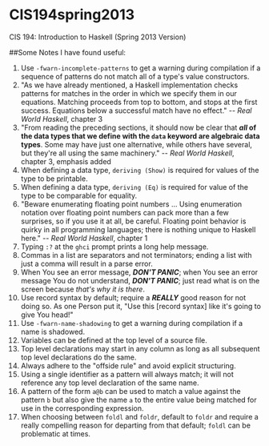 CIS194spring2013
================

CIS 194: Introduction to Haskell (Spring 2013 Version)

##Some Notes I have found useful:
1. Use `-fwarn-incomplete-patterns` to get a warning during compilation if a sequence of patterns do not match all of a type's value constructors.
2. "As we have already mentioned, a Haskell implementation checks patterns for matches in the order in which we specify them in our equations. Matching proceeds from top to bottom, and stops at the first success. Equations below a successful match have no effect." -- *Real World Haskell*, chapter 3
3. "From reading the preceding sections, it should now be clear that ***all* of the data types that we define with the `data` keyword are algebraic data types**. Some may have just one alternative, while others have several, but they're all using the same machinery." -- *Real World Haskell*, chapter 3, emphasis added
4. When defining a data type, `deriving (Show)` is required for values of the type to be printable.
5. When defining a data type, `deriving (Eq)` is required for value of the type to be comparable for equality.
6. "Beware enumerating floating point numbers ... Using enumeration notation over floating point numbers can pack more than a few surprises, so if you use it at all, be careful. Floating point behavior is quirky in all programming languages; there is nothing unique to Haskell here." -- *Real World Haskell*, chapter 1
7. Typing `:?` at the `ghci` prompt prints a long help message.
8. Commas in a list are separators and not terminators; ending a list with just a comma will result in a parse error.
9. When You see an error message, ***DON'T PANIC***; when You see an error message You do not understand, ***DON'T PANIC***; just read what is on the screen because *that's why it is there*.
10. Use record syntax by default; require a ***REALLY*** good reason for not doing so. As one Person put it, "Use this [record syntax] like it's going to give You head!"
11. Use `-fwarn-name-shadowing` to get a warning during compilation if a name is shadowed.
12. Variables can be defined at the top level of a source file.
13. Top level declarations may start in any column as long as all subsequent top level declarations do the same.
14. Always adhere to the "offside rule" and avoid explicit structuring.
15. Using a single identifier as a pattern will always match; it will not reference any top level declaration of the same name.
16. A pattern of the form `a@b` can be used to match a value against the pattern `b` but also give the name `a` to the entire value being matched for use in the corresponding expression.
17. When choosing between `foldl` and `foldr`, default to `foldr` and require a really compelling reason for departing from that default; `foldl` can be problematic at times.
